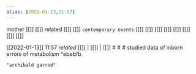 ```yaml
---
alias: [2022-01-13,11:57]
---
```

 mother [[]] [[]]
 related [[]] [[]]
 `contemporary events` [[]] [[]] [[]] [[]] [[]] [[]] [[]] [[]]

[[2022-01-13]] 11:57 _related_ [[]] | [[]] | [[]] # # #
studied data of inborn errors of metabolism ^ebebfb
```query
"archibald garrod"
```